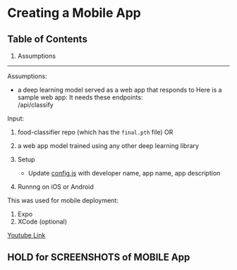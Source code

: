 # Creating a Mobile App 

## Table of Contents  
1.  Assumptions

--- 

Assumptions:  
- a deep learning model served as a web app that responds to 
Here is a sample web app:
It needs these endpoints:  
/api/classify

Input:  
1.  food-classifier repo (which has the `final.pth` file)
OR
2.  a web app model trained using any other deep learning library


2.  Setup 
    - Update [config.js](https://github.com/npatta01/mobile-deep-learning-classifier/blob/master/config.js) with developer name, app name, app description
   
3.  Runnng on iOS or Android

This was used for mobile deployment:  
1.  Expo
2.  XCode (optional)


[Youtube Link](https://www.youtube.com/watch?v=7d2qFLeYvRc&t=1s)

## HOLD for SCREENSHOTS of MOBILE App






 
